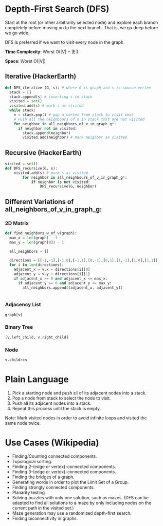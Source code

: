 # Depth-First Search (DFS)

Start at the root (or other arbitrarily selected node) and explore each branch completely before moving on 
to the next branch. That is, we go deep before we go wide.

DFS is preferred if we want to visit every node in the graph.

**Time Complexity**: Worst O(|V| + |E|)

**Space**: Worst O(|V|)

## Iterative (HackerEarth)
```python
def DFS_iterative (G, s): # where G is graph and s is source vertex
  stack = []
  stack.append(s) # inserting s in stack 
  visited = set()
  visited.add(s) # mark s as visited
  while stack:
    v = stack.pop() # pop a vertex from stack to visit next
    # Push all the neighbours of v in stack that are not visited   
    for neighbor in all_neighbors_of_v_in_graph_g*:
      if neighbor not in visited:
        stack.append(neighbor)
        visited.add(neighbor) # mark neighbor as visited
```


## Recursive (HackerEarth)
```python
visited = set()
def DFS_recursive(G, s):
    visited.add(s) # mark s as visited
        for neighbor in all_neighbours_of_v_in_graph_g*:
            if neighbor is not visited:
                DFS_recursive(G, neighbor)
```

## Different Variations of all_neighbors_of_v_in_graph_g:

### 2D Matrix
```python
def find_neighbors_w_of_v(graph):
  max_x = len(graph) - 1
  max_y = len(graph[0]) - 1
  
  all_neighbors = []
  
  directions = [[-1,-1],[-1,0],[-1,1],[0,-1],[0,1],[1,-1],[1,0],[1,1]]
  for i in len(directions):
    adjacent_x = v.x + directions[i][0]
    adjacent_y = v.y + directions[i][1]
    if adjacent_x >= 0 and adjacent_x <= max_x:
      if adjacent_y >= 0 and adjacent_y <= max_y:
        all_neighbors.append([adjacent_x, adjacent_y])
    
```

### Adjacency List
```python
graph[v]
```

### Binary Tree
```python
[v.left_child, v.right_child]
```

### Node
```python
v.children
```


# Plain Language

1. Pick a starting node and push all of its adjacent nodes into a stack.
2. Pop a node from stack to select the node to visit.
3. Push all its adjacent nodes into a stack.
4. Repeat this process until the stack is empty.

Note: Mark visited nodes in order to avoid infinite loops and visited the same node twice.

# Use Cases (Wikipedia)

- Finding/Counting connected components.
- Topological sorting.
- Finding 2-(edge or vertex)-connected components.
- Finding 3-(edge or vertex)-connected components.
- Finding the bridges of a graph.
- Generating words in order to plot the Limit Set of a Group.
- Finding strongly connected components.
- Planarity testing
- Solving puzzles with only one solution, such as mazes. (DFS can be adapted to find all solutions to a maze by only including nodes on the current path in the visited set.)
- Maze generation may use a randomized depth-first search.
- Finding biconnectivity in graphs.
